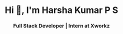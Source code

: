 <h1 align="center">Hi 👋, I'm Harsha Kumar P S</h1>
<h3 align="center">Full Stack Developer | Intern at Xworkz</h3>


